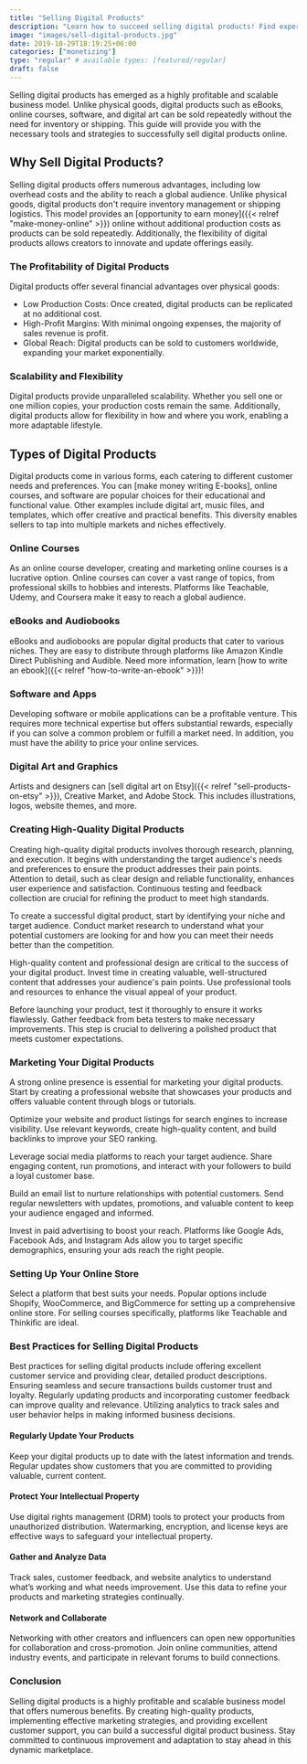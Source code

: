 ```yaml
---
title: "Selling Digital Products"
description: "Learn how to succeed selling digital products! Find expert tips on selling digital products, from creation to marketing and setting up your online store."
image: "images/sell-digital-products.jpg"
date: 2019-10-29T18:19:25+06:00
categories: ["monetizing"]
type: "regular" # available types: [featured/regular]
draft: false
---
```


Selling digital products has emerged as a highly profitable and scalable business model. Unlike physical goods, digital products such as eBooks, online courses, software, and digital art can be sold repeatedly without the need for inventory or shipping. This guide will provide you with the necessary tools and strategies to successfully sell digital products online.

## Why Sell Digital Products?

Selling digital products offers numerous advantages, including low overhead costs and the ability to reach a global audience. Unlike physical goods, digital products don't require inventory management or shipping logistics. This model provides an [opportunity to earn money]({{< relref "make-money-online" >}}) online without additional production costs as products can be sold repeatedly. Additionally, the flexibility of digital products allows creators to innovate and update offerings easily.

### The Profitability of Digital Products

Digital products offer several financial advantages over physical goods:

* Low Production Costs: Once created, digital products can be replicated at no additional cost.
* High-Profit Margins: With minimal ongoing expenses, the majority of sales revenue is profit.
* Global Reach: Digital products can be sold to customers worldwide, expanding your market exponentially.

### Scalability and Flexibility

Digital products provide unparalleled scalability. Whether you sell one or one million copies, your production costs remain the same. Additionally, digital products allow for flexibility in how and where you work, enabling a more adaptable lifestyle.

## Types of Digital Products

Digital products come in various forms, each catering to different customer needs and preferences. You can [make money writing E-books], online courses, and software are popular choices for their educational and functional value. Other examples include digital art, music files, and templates, which offer creative and practical benefits. This diversity enables sellers to tap into multiple markets and niches effectively.

### Online Courses

As an online course developer, creating and marketing online courses is a lucrative option. Online courses can cover a vast range of topics, from professional skills to hobbies and interests. Platforms like Teachable, Udemy, and Coursera make it easy to reach a global audience.

### eBooks and Audiobooks

eBooks and audiobooks are popular digital products that cater to various niches. They are easy to distribute through platforms like Amazon Kindle Direct Publishing and Audible. Need more information, learn [how to write an ebook]({{< relref "how-to-write-an-ebook" >}})!

### Software and Apps

Developing software or mobile applications can be a profitable venture. This requires more technical expertise but offers substantial rewards, especially if you can solve a common problem or fulfill a market need. In addition, you must have the ability to price your online services.

### Digital Art and Graphics

Artists and designers can [sell digital art on Etsy]({{< relref "sell-products-on-etsy" >}}), Creative Market, and Adobe Stock. This includes illustrations, logos, website themes, and more.

### Creating High-Quality Digital Products

Creating high-quality digital products involves thorough research, planning, and execution. It begins with understanding the target audience's needs and preferences to ensure the product addresses their pain points. Attention to detail, such as clear design and reliable functionality, enhances user experience and satisfaction. Continuous testing and feedback collection are crucial for refining the product to meet high standards.

To create a successful digital product, start by identifying your niche and target audience. Conduct market research to understand what your potential customers are looking for and how you can meet their needs better than the competition.

High-quality content and professional design are critical to the success of your digital product. Invest time in creating valuable, well-structured content that addresses your audience's pain points. Use professional tools and resources to enhance the visual appeal of your product.

Before launching your product, test it thoroughly to ensure it works flawlessly. Gather feedback from beta testers to make necessary improvements. This step is crucial to delivering a polished product that meets customer expectations.

### Marketing Your Digital Products

A strong online presence is essential for marketing your digital products. Start by creating a professional website that showcases your products and offers valuable content through blogs or tutorials.

Optimize your website and product listings for search engines to increase visibility. Use relevant keywords, create high-quality content, and build backlinks to improve your SEO ranking.

Leverage social media platforms to reach your target audience. Share engaging content, run promotions, and interact with your followers to build a loyal customer base.

Build an email list to nurture relationships with potential customers. Send regular newsletters with updates, promotions, and valuable content to keep your audience engaged and informed.

Invest in paid advertising to boost your reach. Platforms like Google Ads, Facebook Ads, and Instagram Ads allow you to target specific demographics, ensuring your ads reach the right people.

### Setting Up Your Online Store

Select a platform that best suits your needs. Popular options include Shopify, WooCommerce, and BigCommerce for setting up a comprehensive online store. For selling courses specifically, platforms like Teachable and Thinkific are ideal.

### Best Practices for Selling Digital Products

Best practices for selling digital products include offering excellent customer service and providing clear, detailed product descriptions. Ensuring seamless and secure transactions builds customer trust and loyalty. Regularly updating products and incorporating customer feedback can improve quality and relevance. Utilizing analytics to track sales and user behavior helps in making informed business decisions.

#### Regularly Update Your Products

Keep your digital products up to date with the latest information and trends. Regular updates show customers that you are committed to providing valuable, current content.

#### Protect Your Intellectual Property

Use digital rights management (DRM) tools to protect your products from unauthorized distribution. Watermarking, encryption, and license keys are effective ways to safeguard your intellectual property.

#### Gather and Analyze Data

Track sales, customer feedback, and website analytics to understand what’s working and what needs improvement. Use this data to refine your products and marketing strategies continually.

#### Network and Collaborate

Networking with other creators and influencers can open new opportunities for collaboration and cross-promotion. Join online communities, attend industry events, and participate in relevant forums to build connections.

### Conclusion

Selling digital products is a highly profitable and scalable business model that offers numerous benefits. By creating high-quality products, implementing effective marketing strategies, and providing excellent customer support, you can build a successful digital product business. Stay committed to continuous improvement and adaptation to stay ahead in this dynamic marketplace.

